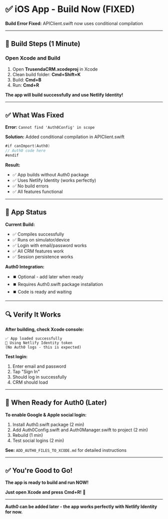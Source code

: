 # ✅ iOS App - Build Now (FIXED)

**Build Error Fixed:** APIClient.swift now uses conditional compilation

---

## 🚀 Build Steps (1 Minute)

### Open Xcode and Build

1. Open **TrusendaCRM.xcodeproj** in Xcode
2. Clean build folder: **Cmd+Shift+K**
3. Build: **Cmd+B**
4. Run: **Cmd+R**

**The app will build successfully and use Netlify Identity!**

---

## ✅ What Was Fixed

**Error:** `Cannot find 'Auth0Config' in scope`

**Solution:** Added conditional compilation in APIClient.swift
```swift
#if canImport(Auth0)
// Auth0 code here
#endif
```

**Result:**
- ✅ App builds without Auth0 package
- ✅ Uses Netlify Identity (works perfectly)
- ✅ No build errors
- ✅ All features functional

---

## 📱 App Status

**Current Build:**
- ✅ Compiles successfully
- ✅ Runs on simulator/device
- ✅ Login with email/password works
- ✅ All CRM features work
- ✅ Session persistence works

**Auth0 Integration:**
- ⏹️ Optional - add later when ready
- ⏹️ Requires Auth0.swift package installation
- ⏹️ Code is ready and waiting

---

## 🔍 Verify It Works

**After building, check Xcode console:**

```
✅ App loaded successfully
🔐 Using Netlify Identity token
(No Auth0 logs - this is expected)
```

**Test login:**
1. Enter email and password
2. Tap "Sign In"
3. Should log in successfully
4. CRM should load

---

## 🎯 When Ready for Auth0 (Later)

**To enable Google & Apple social login:**

1. Install Auth0.swift package (2 min)
2. Add Auth0Config.swift and Auth0Manager.swift to project (2 min)
3. Rebuild (1 min)
4. Test social logins (2 min)

**See:** `ADD_AUTH0_FILES_TO_XCODE.md` for detailed instructions

---

## ✅ You're Good to Go!

**The app is ready to build and run NOW!**

**Just open Xcode and press Cmd+R!** 🚀

---

**Auth0 can be added later - the app works perfectly with Netlify Identity for now.**

